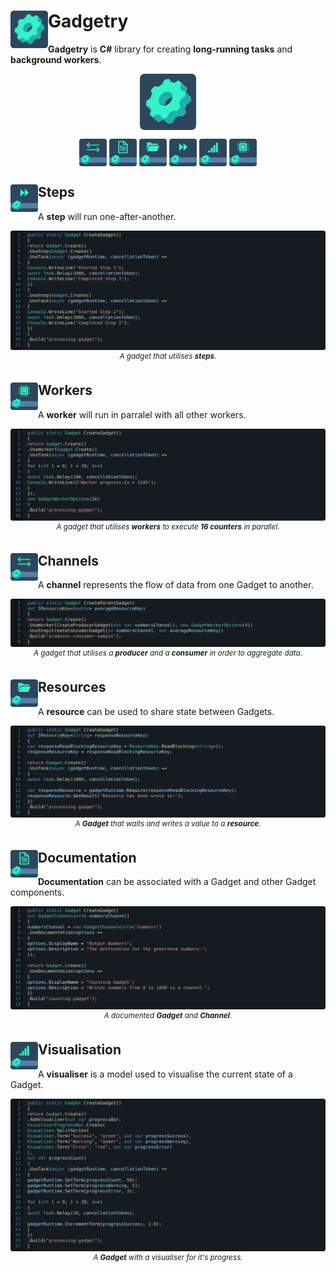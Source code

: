 <h1>
<img src="./src/Gadgetry/icon.png" width="60" height="60" align="left" />
Gadgetry
</h1>

**Gadgetry** is **C#** library for creating **long-running tasks** and **background workers**.

<p align="center">
  <a href="/src/Gadgetry"><img src="./src/Gadgetry/icon.png" width="90" height="90" align="center" /></a>
</p>

<p align="center">
  <a href="/src/Gadgetry.Channels"><img src="./src/Gadgetry.Channels/icon.png" width="44" height="44" align="center" /></a>
  <a href="/src/Gadgetry.Documentation"><img src="./src/Gadgetry.Documentation/icon.png" width="44" height="44" align="center" /></a>
  <a href="/src/Gadgetry.Resources"><img src="./src/Gadgetry.Resources/icon.png" width="44" height="44" align="center" /></a>
  <a href="/src/Gadgetry.Steps"><img src="./src/Gadgetry.Steps/icon.png" width="44" height="44" align="center" /></a>
  <a href="/src/Gadgetry.Visualisation"><img src="./src/Gadgetry.Visualisation/icon.png" width="44" height="44" align="center" /></a>
  <a href="/src/Gadgetry.Workers"><img src="./src/Gadgetry.Workers/icon.png" width="44" height="44" align="center" /></a>
</p>

<h2>
  <a href="/src/Gadgetry.Steps">
    <img src="./src/Gadgetry.Steps/icon.png" width="44" height="44" align="left" />
  </a>
  Steps
</h2>

A **step** will run one-after-another.

<p align="center">
  <img src="./img/steps.svg" alt="A gadget that utilises steps."/>
  <sup><i>A gadget that utilises <b>steps</b>.</i></sup>
</p>

<h2>
  <a href="/src/Gadgetry.Workers">
    <img src="./src/Gadgetry.Workers/icon.png" width="44" height="44" align="left" />
  </a>
  Workers
</h2>

A **worker** will run in parralel with all other workers.

<p align="center">
  <img src="./img/worker.svg" alt="A gadget that utilises steps."/>
  <sup><i>A gadget that utilises <b>workers</b> to execute <b>16 counters</b> in parallel.</i></sup>
</p>

<h2>
  <a href="/src/Gadgetry.Channels">
    <img src="./src/Gadgetry.Channels/icon.png" width="44" height="44" align="left" />
  </a>
  Channels
</h2>

A **channel** represents the flow of data from one Gadget to another.

<p align="center">
  <img src="./img/channels-parent.svg" alt="A gadget that utilises steps."/>
  <sup><i>A gadget that utilises a <b>producer</b> and a <b>consumer</b> in order to aggregate data.</i></sup>
</p>

<h2>
  <a href="/src/Gadgetry.Resources">
    <img src="./src/Gadgetry.Resources/icon.png" width="44" height="44" align="left" />
  </a>
  Resources
</h2>

A **resource** can be used to share state between Gadgets.

<p align="center">
  <img src="./img/resources.svg" alt="A ."/>
  <sup><i>A <b>Gadget</b> that waits and writes a value to a <b>resource</b>.</i></sup>
</p>

<h2>
  <a href="/src/Gadgetry.Documentation">
    <img src="./src/Gadgetry.Documentation/icon.png" width="44" height="44" align="left" />
  </a>
  Documentation
</h2>

**Documentation** can be associated with a Gadget and other Gadget components.

<p align="center">
  <img src="./img/documentation.svg" alt="A ."/>
  <sup><i>A documented <b>Gadget</b> and <b>Channel</b>.</i></sup>
</p>

<h2>
  <a href="/src/Gadgetry.Visualisation">
    <img src="./src/Gadgetry.Visualisation/icon.png" width="44" height="44" align="left" />
  </a>
  Visualisation
</h2>

A **visualiser** is a model used to visualise the current state of a Gadget.

<p align="center">
  <img src="./img/visualisation.svg" alt="A ."/>
  <sup><i>A <b>Gadget</b> with a visualiser for it's progress.</i></sup>
</p>
